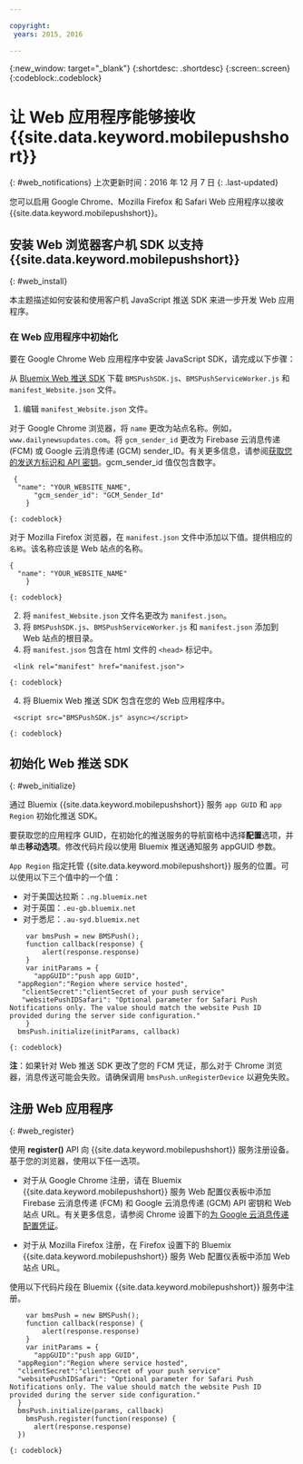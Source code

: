 ```yaml
---

copyright:
 years: 2015, 2016

---
```


{:new_window: target="_blank"}
{:shortdesc: .shortdesc}
{:screen:.screen}
{:codeblock:.codeblock}

# 让 Web 应用程序能够接收 {{site.data.keyword.mobilepushshort}}
{: #web_notifications}
上次更新时间：2016 年 12 月 7 日
{: .last-updated}

您可以启用 Google Chrome、Mozilla Firefox 和 Safari Web 应用程序以接收 {{site.data.keyword.mobilepushshort}}。

## 安装 Web 浏览器客户机 SDK 以支持 {{site.data.keyword.mobilepushshort}} 
{: #web_install}

本主题描述如何安装和使用客户机 JavaScript 推送 SDK 来进一步开发 Web 应用程序。

### 在 Web 应用程序中初始化

要在 Google Chrome Web 应用程序中安装 JavaScript SDK，请完成以下步骤：

从 [Bluemix Web 推送 SDK](https://codeload.github.com/ibm-bluemix-mobile-services/bms-clientsdk-javascript-webpush/zip/master) 下载 `BMSPushSDK.js`、`BMSPushServiceWorker.js` 和 `manifest_Website.json` 文件。

1. 编辑 `manifest_Website.json` 文件。

对于 Google Chrome 浏览器，将 `name` 更改为站点名称。例如，`www.dailynewsupdates.com`。将 `gcm_sender_id` 更改为 Firebase 云消息传递 (FCM) 或 Google 云消息传递 (GCM) sender_ID。有关更多信息，请参阅[获取您的发送方标识和 API 密钥](t_push_provider_android.html)。gcm_sender_id 值仅包含数字。

```
 {
  "name": "YOUR_WEBSITE_NAME",
      "gcm_sender_id": "GCM_Sender_Id"
    }
```
    {: codeblock}
 
对于 Mozilla Firefox 浏览器，在 `manifest.json` 文件中添加以下值。提供相应的`名称`。该名称应该是 Web 站点的名称。

```
{
  "name": "YOUR_WEBSITE_NAME"
    }
```
    {: codeblock}

2. 将 `manifest_Website.json` 文件名更改为 `manifest.json`。
3. 将 `BMSPushSDK.js`、`BMSPushServiceWorker.js` 和 `manifest.json` 添加到 Web 站点的根目录。
3. 将 `manifest.json` 包含在 html 文件的 `<head>` 标记中。
```
 <link rel="manifest" href="manifest.json">
```
    {: codeblock}
4. 将 Bluemix Web 推送 SDK 包含在您的 Web 应用程序中。
```
 <script src="BMSPushSDK.js" async></script>
```
    {: codeblock}

## 初始化 Web 推送 SDK 
{: #web_initialize}

通过 Bluemix {{site.data.keyword.mobilepushshort}} 服务 `app GUID` 和 `app Region` 初始化推送 SDK。  

要获取您的应用程序 GUID，在初始化的推送服务的导航窗格中选择**配置**选项，并单击**移动选项**。修改代码片段以使用 Bluemix 推送通知服务 appGUID 参数。 

`App Region` 指定托管 {{site.data.keyword.mobilepushshort}} 服务的位置。可以使用以下三个值中的一个值：

 - 对于美国达拉斯：`.ng.bluemix.net`
 - 对于英国：`.eu-gb.bluemix.net`
 - 对于悉尼：`.au-syd.bluemix.net`

```
    var bmsPush = new BMSPush();
    function callback(response) {
        alert(response.response)
    }
    var initParams = {
      "appGUID":"push app GUID",
  "appRegion":"Region where service hosted",
   "clientSecret":"clientSecret of your push service"
   "websitePushIDSafari": "Optional parameter for Safari Push Notifications only. The value should match the website Push ID provided during the server side configuration."
    }
  bmsPush.initialize(initParams, callback)
```
	{: codeblock}

**注**：如果针对 Web 推送 SDK 更改了您的 FCM 凭证，那么对于 Chrome 浏览器，消息传送可能会失败。请确保调用 `bmsPush.unRegisterDevice` 以避免失败。

## 注册 Web 应用程序 
{: #web_register}

使用 **register()** API 向 {{site.data.keyword.mobilepushshort}} 服务注册设备。基于您的浏览器，使用以下任一选项。

- 对于从 Google Chrome 注册，请在 Bluemix {{site.data.keyword.mobilepushshort}} 服务 Web 配置仪表板中添加 Firebase 云消息传递 (FCM) 和 Google 云消息传递 (GCM) API 密钥和 Web 站点 URL。有关更多信息，请参阅 Chrome 设置下的[为 Google 云消息传递配置凭证](t_push_provider_android.html)。

- 对于从 Mozilla Firefox 注册，在 Firefox 设置下的 Bluemix {{site.data.keyword.mobilepushshort}} 服务 Web 配置仪表板中添加 Web 站点 URL。

使用以下代码片段在 Bluemix {{site.data.keyword.mobilepushshort}} 服务中注册。
```
    var bmsPush = new BMSPush();
    function callback(response) {
        alert(response.response)
    }
    var initParams = {
      "appGUID":"push app GUID",
  "appRegion":"Region where service hosted",
  "clientSecret":"clientSecret of your push service"
  "websitePushIDSafari": "Optional parameter for Safari Push Notifications only. The value should match the website Push ID provided during the server side configuration."
  }
  bmsPush.initialize(params, callback)
    bmsPush.register(function(response) {
      alert(response.response)
  })
```
    {: codeblock}






